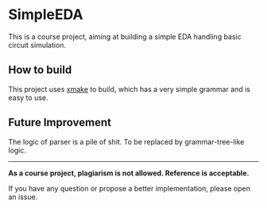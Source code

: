 # SimpleEDA

This is a course project, aiming at building a simple EDA handling basic circuit simulation.

## How to build

This project uses [xmake](https://xmake.io/) to build, which has a very simple grammar and is easy to use.

## Future Improvement

The logic of parser is a pile of shit. To be replaced by grammar-tree-like logic.

---

**As a course project, plagiarism is not allowed. Reference is acceptable.**

If you have any question or propose a better implementation, please open an issue.
